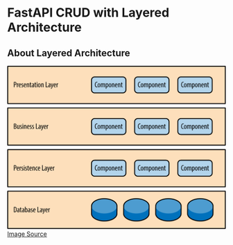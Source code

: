 # FastAPI CRUD with Layered Architecture

## About Layered Architecture
![alt text](/image/layered-architecture.png)
[Image Source](https://www.oreilly.com/library/view/software-architecture-patterns/9781491971437/ch01.html)

